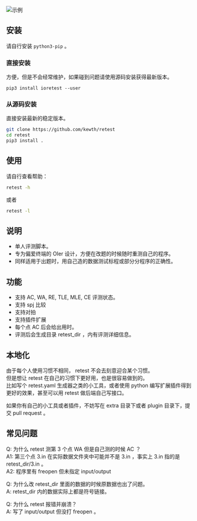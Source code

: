 ![示例](example.png)

## 安装

请自行安装 `python3-pip` 。

### 直接安装

方便，但是不会经常维护，如果碰到问题请使用源码安装获得最新版本。

```
pip3 install ioretest --user
```

### 从源码安装

直接安装最新的稳定版本。

```bash
git clone https://github.com/kewth/retest
cd retest
pip3 install .
```

## 使用

请自行查看帮助：

```bash
retest -h
```

或者

```bash
retest -l
```

## 说明

- 单人评测脚本。
- 专为偏爱终端的 OIer 设计，方便在改题的时候随时重测自己的程序。
- 同样适用于出题时，用自己造的数据测试标程或部分分程序的正确性。

## 功能

- 支持 AC, WA, RE, TLE, MLE, CE 评测状态。
- 支持 spj 比较
- 支持对拍
- 支持插件扩展
- 每个点 AC 后会给出用时。
- 评测后会生成目录 retest_dir ，内有评测详细信息。

## 本地化

由于每个人使用习惯不相同， retest 不会去刻意迎合某个习惯。  
但是想让 retest 在自己的习惯下更好用，也是很容易做到的。  
比如写个 retest.yaml 生成器之类的小工具，或者使用 python 编写扩展插件得到更好的效果，甚至可以用 retest 做后端自己写接口。

如果你有自己的小工具或者插件，不妨写在 extra 目录下或者 plugin 目录下，提交 pull request 。

## 常见问题

Q: 为什么 retest 测第 3 个点 WA 但是自己测的时候 AC ？  
A1: 第三个点 3.in 在实际数据文件夹中可能并不是 3.in ，事实上 3.in 指的是 retest_dir/3.in 。  
A2: 程序里有 freopen 但未指定 input/output

Q: 为什么改 retest_dir 里面的数据的时候原数据也出了问题。  
A: retest_dir 内的数据实际上都是符号链接。

Q: 为什么 retest 报错并崩溃？  
A: 写了 input/output 但没打 freopen 。

